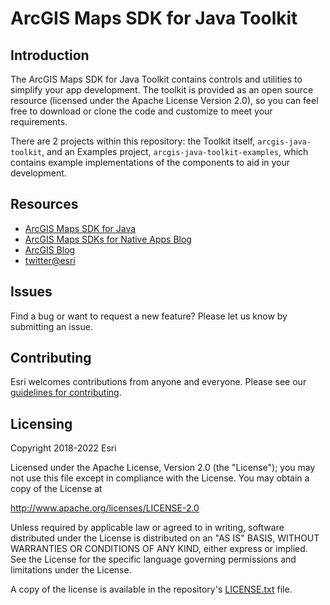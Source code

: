 # ArcGIS Maps SDK for Java Toolkit

## Introduction

The ArcGIS Maps SDK for Java Toolkit contains controls and utilities to simplify your app development. The toolkit is provided as an open source resource (licensed under the Apache License Version 2.0), so you can feel free to download or clone the code and customize to meet your requirements.

There are 2 projects within this repository: the Toolkit itself, `arcgis-java-toolkit`, and an Examples project, `arcgis-java-toolkit-examples`, which contains example implementations of the components to aid in your development.

## Resources

* [ArcGIS Maps SDK for Java](https://developers.arcgis.com/java/)
* [ArcGIS Maps SDKs for Native Apps Blog](https://community.esri.com/t5/arcgis-runtime-sdks-blog/bg-p/arcgis-runtime-sdks-blog)
* [ArcGIS Blog](http://blogs.esri.com/esri/arcgis/)
* [twitter@esri](http://twitter.com/esri)

## Issues

Find a bug or want to request a new feature?  Please let us know by submitting an issue.

## Contributing

Esri welcomes contributions from anyone and everyone. Please see our [guidelines for contributing](https://github.com/esri/contributing).

## Licensing
Copyright 2018-2022 Esri

Licensed under the Apache License, Version 2.0 (the "License");
you may not use this file except in compliance with the License.
You may obtain a copy of the License at

http://www.apache.org/licenses/LICENSE-2.0

Unless required by applicable law or agreed to in writing, software
distributed under the License is distributed on an "AS IS" BASIS,
WITHOUT WARRANTIES OR CONDITIONS OF ANY KIND, either express or implied.
See the License for the specific language governing permissions and
limitations under the License.

A copy of the license is available in the repository's [LICENSE.txt](LICENSE.txt) file.
